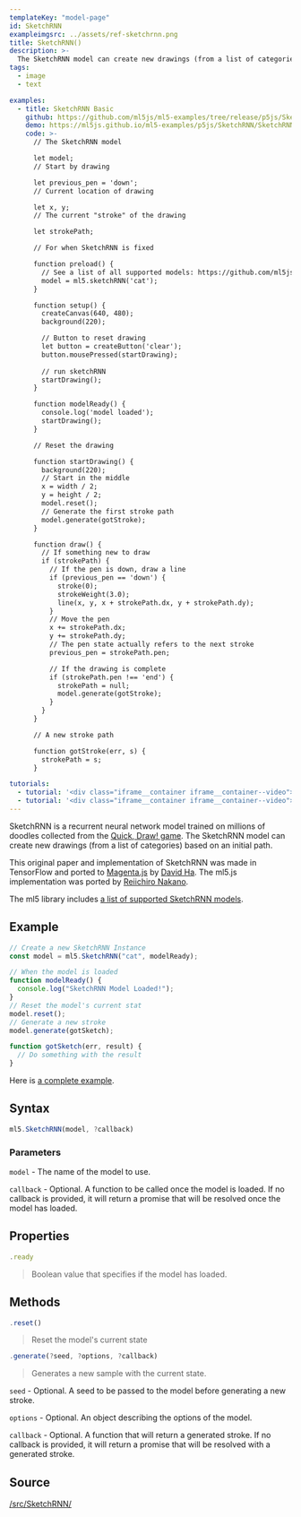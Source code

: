 ```yaml
---
templateKey: "model-page"
id: SketchRNN
exampleimgsrc: ../assets/ref-sketchrnn.png
title: SketchRNN()
description: >-
  The SketchRNN model can create new drawings (from a list of categories) based on an initial path.
tags:
  - image
  - text

examples:
  - title: SketchRNN Basic
    github: https://github.com/ml5js/ml5-examples/tree/release/p5js/SketchRNN/SketchRNN_basic
    demo: https://ml5js.github.io/ml5-examples/p5js/SketchRNN/SketchRNN_basic
    code: >-
      // The SketchRNN model

      let model;
      // Start by drawing

      let previous_pen = 'down';
      // Current location of drawing

      let x, y;
      // The current "stroke" of the drawing

      let strokePath;

      // For when SketchRNN is fixed

      function preload() {
        // See a list of all supported models: https://github.com/ml5js/ml5-library/blob/master/src/SketchRNN/models.js
        model = ml5.sketchRNN('cat');
      }

      function setup() {
        createCanvas(640, 480);
        background(220);

        // Button to reset drawing
        let button = createButton('clear');
        button.mousePressed(startDrawing);
        
        // run sketchRNN
        startDrawing();
      }

      function modelReady() {
        console.log('model loaded');
        startDrawing();
      }

      // Reset the drawing

      function startDrawing() {
        background(220);
        // Start in the middle
        x = width / 2;
        y = height / 2;
        model.reset();
        // Generate the first stroke path
        model.generate(gotStroke);
      }

      function draw() {
        // If something new to draw
        if (strokePath) {
          // If the pen is down, draw a line
          if (previous_pen == 'down') {
            stroke(0);
            strokeWeight(3.0);
            line(x, y, x + strokePath.dx, y + strokePath.dy);
          }
          // Move the pen
          x += strokePath.dx;
          y += strokePath.dy;
          // The pen state actually refers to the next stroke
          previous_pen = strokePath.pen;

          // If the drawing is complete
          if (strokePath.pen !== 'end') {
            strokePath = null;
            model.generate(gotStroke);
          }
        }
      }

      // A new stroke path

      function gotStroke(err, s) {
        strokePath = s;
      }

tutorials:
  - tutorial: '<div class="iframe__container iframe__container--video"><iframe src="https://www.youtube.com/embed/pdaNttb7Mr8" frameborder="0" allow="accelerometer; autoplay; encrypted-media; gyroscope; picture-in-picture" allowfullscreen></iframe></div>'
  - tutorial: '<div class="iframe__container iframe__container--video"><iframe src="https://www.youtube.com/embed/yLuk0twx8Hc" frameborder="0" allow="accelerometer; autoplay; encrypted-media; gyroscope; picture-in-picture" allowfullscreen></iframe></div>'
---
```


SketchRNN is a recurrent neural network model trained on millions of doodles collected from the [Quick, Draw! game](https://quickdraw.withgoogle.com/). The SketchRNN model can create new drawings (from a list of categories) based on an initial path.

This original paper and implementation of SketchRNN was made in TensorFlow and ported to [Magenta.js](https://magenta.tensorflow.org/get-started/#magenta-js) by [David Ha](https://twitter.com/hardmaru). The ml5.js implementation was ported by [Reiichiro Nakano](https://github.com/reiinakano).

The ml5 library includes [a list of supported SketchRNN models](https://github.com/ml5js/ml5-library/blob/master/src/SketchRNN/models.js).

## Example

```javascript
// Create a new SketchRNN Instance
const model = ml5.SketchRNN("cat", modelReady);

// When the model is loaded
function modelReady() {
  console.log("SketchRNN Model Loaded!");
}
// Reset the model's current stat
model.reset();
// Generate a new stroke
model.generate(gotSketch);

function gotSketch(err, result) {
  // Do something with the result
}
```

Here is [a complete example](https://github.com/ml5js/ml5-examples/blob/master/p5js/SketchRNN/sketch.js).

## Syntax

```javascript
ml5.SketchRNN(model, ?callback)
```

### Parameters

`model` - The name of the model to use.

`callback` - Optional. A function to be called once the model is loaded. If no callback is provided, it will return a promise that will be resolved once the model has loaded.

## Properties

```javascript
.ready
```

> Boolean value that specifies if the model has loaded.

## Methods

```javascript
.reset()
```

> Reset the model's current state

```javascript
.generate(?seed, ?options, ?callback)
```

> Generates a new sample with the current state.

`seed` - Optional. A seed to be passed to the model before generating a new stroke.

`options` - Optional. An object describing the options of the model.

`callback` - Optional. A function that will return a generated stroke. If no callback is provided, it will return a promise that will be resolved with a generated stroke.

## Source

[/src/SketchRNN/](https://github.com/ml5js/ml5-library/tree/master/src/SketchRNN)
